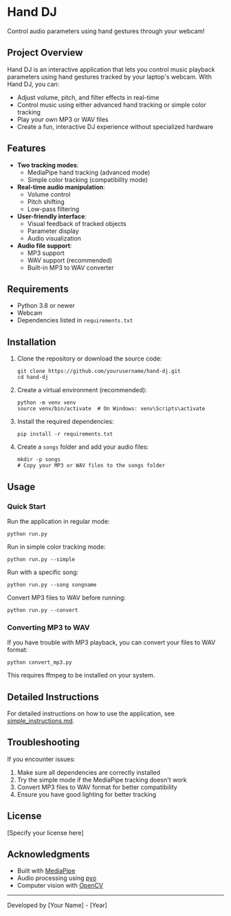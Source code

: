 # Hand DJ

Control audio parameters using hand gestures through your webcam!

## Project Overview

Hand DJ is an interactive application that lets you control music playback parameters using hand gestures tracked by your laptop's webcam. With Hand DJ, you can:

- Adjust volume, pitch, and filter effects in real-time
- Control music using either advanced hand tracking or simple color tracking
- Play your own MP3 or WAV files
- Create a fun, interactive DJ experience without specialized hardware

## Features

- **Two tracking modes**:
  - MediaPipe hand tracking (advanced mode)
  - Simple color tracking (compatibility mode)
- **Real-time audio manipulation**:
  - Volume control
  - Pitch shifting
  - Low-pass filtering
- **User-friendly interface**:
  - Visual feedback of tracked objects
  - Parameter display
  - Audio visualization
- **Audio file support**:
  - MP3 support
  - WAV support (recommended)
  - Built-in MP3 to WAV converter

## Requirements

- Python 3.8 or newer
- Webcam
- Dependencies listed in `requirements.txt`

## Installation

1. Clone the repository or download the source code:
   ```
   git clone https://github.com/yourusername/hand-dj.git
   cd hand-dj
   ```

2. Create a virtual environment (recommended):
   ```
   python -m venv venv
   source venv/bin/activate  # On Windows: venv\Scripts\activate
   ```

3. Install the required dependencies:
   ```
   pip install -r requirements.txt
   ```

4. Create a `songs` folder and add your audio files:
   ```
   mkdir -p songs
   # Copy your MP3 or WAV files to the songs folder
   ```

## Usage

### Quick Start

Run the application in regular mode:
```
python run.py
```

Run in simple color tracking mode:
```
python run.py --simple
```

Run with a specific song:
```
python run.py --song songname
```

Convert MP3 files to WAV before running:
```
python run.py --convert
```

### Converting MP3 to WAV

If you have trouble with MP3 playback, you can convert your files to WAV format:
```
python convert_mp3.py
```

This requires ffmpeg to be installed on your system.

## Detailed Instructions

For detailed instructions on how to use the application, see [simple_instructions.md](simple_instructions.md).

## Troubleshooting

If you encounter issues:

1. Make sure all dependencies are correctly installed
2. Try the simple mode if the MediaPipe tracking doesn't work
3. Convert MP3 files to WAV format for better compatibility
4. Ensure you have good lighting for better tracking

## License

[Specify your license here]

## Acknowledgments

- Built with [MediaPipe](https://mediapipe.dev/)
- Audio processing using [pyo](http://ajaxsoundstudio.com/software/pyo/)
- Computer vision with [OpenCV](https://opencv.org/)

---

Developed by [Your Name] - [Year] 